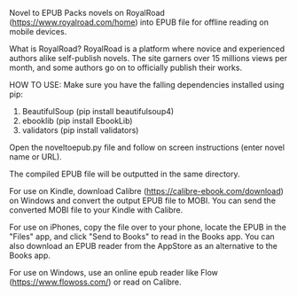 Novel to EPUB
Packs novels on RoyalRoad (https://www.royalroad.com/home) into EPUB file for offline reading on mobile devices.

What is RoyalRoad?
RoyalRoad is a platform where novice and experienced authors alike self-publish novels. The site garners over 15 millions views per month, and some authors go on to officially publish their works.  

HOW TO USE: 
Make sure you have the falling dependencies installed using pip:
1) BeautifulSoup (pip install beautifulsoup4)
2) ebooklib (pip install EbookLib)
3) validators (pip install validators)

Open the noveltoepub.py file and follow on screen instructions (enter novel name or URL).

The compiled EPUB file will be outputted in the same directory.

For use on Kindle, download Calibre (https://calibre-ebook.com/download) on Windows and convert the output EPUB file to MOBI. You can send the converted MOBI file to your Kindle with Calibre.

For use on iPhones, copy the file over to your phone, locate the EPUB in the "Files" app, and click "Send to Books" to read in the Books app. You can also download an EPUB reader from the AppStore as an alternative to the Books app.

For use on Windows, use an online epub reader like Flow (https://www.flowoss.com/) or read on Calibre. 


